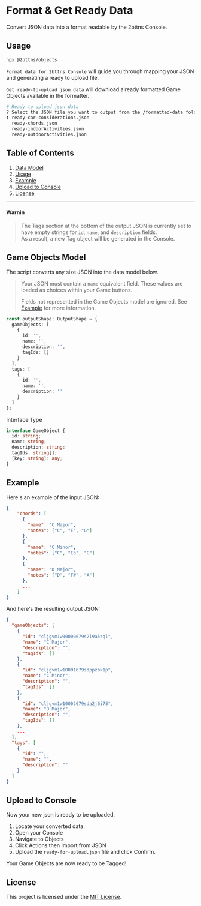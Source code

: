# Format & Get Ready Data
Convert JSON data into a format readable by the 2bttns Console.

## Usage 

   ```bash
   npx @2bttns/objects
   ```
  
```Format data for 2bttns Console``` will guide you through mapping your JSON and generating a ready to upload file.

```Get ready-to-upload json data``` will download already formatted Game Objects available in the formatter.

```bash
# Ready to upload json data
? Select the JSON file you want to output from the /formatted-data folder: … 
❯ ready-car-considerations.json
  ready-chords.json
  ready-indoorActivities.json
  ready-outdoorActivities.json

```

## Table of Contents
1. [Data Model](#game-objects-model)
2. [Usage](#usage)
3. [Example](#example)
4. [Upload to Console](#upload-to-console)
5. [License](#license)


---


#### Warnin
> The Tags section at the bottom of the output JSON is currently set to have empty strings for `id`, `name`, and `description` fields. <br/> As a result, a new Tag object will be generated in the Console.


## Game Objects Model
The script converts any size JSON into the data model below. 

> Your JSON must contain a `name` equivalent field. These values are loaded as choices within your Game buttons.
>
> Fields not represented in the Game Objects model are ignored. See [Example](#example) for more information.

```typescript
const outputShape: OutputShape = {
  gameObjects: [
    {
      id: '',
      name: '',
      description: '',
      tagIds: []
    }
  ],
  tags: [
    {
      id: '',
      name: '',
      description: ''
    }
  ]
};
```

Interface Type
```typescript
interface GameObject {
  id: string;
  name: string;
  description: string;
  tagIds: string[];
  [key: string]: any;
}
```

## Example

Here's an example of the input JSON:

```json
{
    "chords": [
      {
        "name": "C Major",
        "notes": ["C", "E", "G"]
      },
      {
        "name": "C Minor",
        "notes": ["C", "Eb", "G"]
      },
      {
        "name": "D Major",
        "notes": ["D", "F#", "A"]
      },
      ...
    ]
}
```

And here's the resulting output JSON:

```json
{
  "gameObjects": [
    {
      "id": "cljgvm1w00000679s2l9a5zql",
      "name": "C Major",
      "description": "",
      "tagIds": []
    },
    {
      "id": "cljgvm1w10001679sdppzbk1p",
      "name": "C Minor",
      "description": "",
      "tagIds": []
    },
    {
      "id": "cljgvm1w10002679sda2j6i75",
      "name": "D Major",
      "description": "",
      "tagIds": []
    },
    ...
  ],
  "tags": [
    {
      "id": "",
      "name": "",
      "description": ""
    }
  ]
}
```

## Upload to Console

Now your new json is ready to be uploaded.

1. Locate your converted data.
2. Open your Console
3. Navigate to Objects
4. Click Actions then Import from JSON
5. Upload the `ready-for-upload.json` file and click Confirm.

Your Game Objects are now ready to be Tagged!

## License

This project is licensed under the [MIT License](/MIT_LICENSE.txt).
